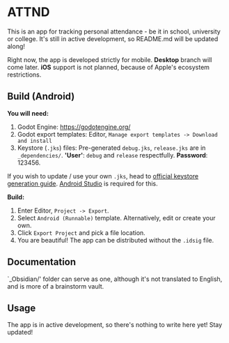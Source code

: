 # ATTND

This is an app for tracking personal attendance - be it in school, university or college. It's still in active development, so README.md will be updated along!

Right now, the app is developed strictly for mobile. **Desktop** branch will come later.
**iOS** support is not planned, because of Apple's ecosystem restrictions.

## Build (Android)

**You will need:**
1. Godot Engine: https://godotengine.org/
2. Godot export templates:
Editor, `Manage export templates -> Download and install`
3. Keystore (`.jks`) files:
Pre-generated `debug.jks`, `release.jks` are in `_dependencies/`. **'User'**: `debug` and `release` respectfully. **Password**: 123456.

If you wish to update / use your own `.jks`, head to [official keystore generation guide](https://developer.android.com/studio/publish/app-signing#generate-key). [Android Studio](https://developer.android.com/studio) is required for this.

**Build:**
1. Enter Editor, `Project -> Export`.
2. Select `Android (Runnable)` template. Alternatively, edit or create your own.
3. Click `Export Project` and pick a file location.
4. You are beautiful! The app can be distributed without the `.idsig` file.

## Documentation

`_Obsidian/' folder can serve as one, although it's not translated to English, and is more of a brainstorm vault.

## Usage

The app is in active development, so there's nothing to write here yet! Stay updated!